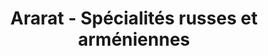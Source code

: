 ---
title: "Ararat - Spécialités russes et arméniennes"
url: /fleury-les-aubrais/ararat-specialites-russes-et-armeniennes/
shop: Lebensmittel
---